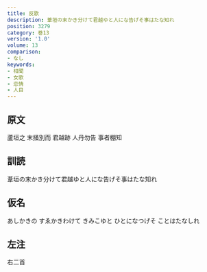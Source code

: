```yaml
---
title: 反歌
description: 葦垣の末かき分けて君越ゆと人にな告げそ事はたな知れ
position: 3279
category: 巻13
version: '1.0'
volume: 13
comparison:
- なし
keywords:
- 相聞
- 女歌
- 恋情
- 人目
---
```


## 原文

蘆垣之 末掻別而 君越跡 人丹勿告 事者棚知

## 訓読

葦垣の末かき分けて君越ゆと人にな告げそ事はたな知れ

## 仮名

あしかきの すゑかきわけて きみこゆと ひとになつげそ ことはたなしれ

## 左注

右二首
